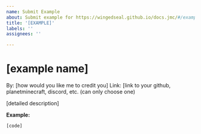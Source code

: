 ```yaml
---
name: Submit Example
about: Submit example for https://wingedseal.github.io/docs.jmc/#/examples
title: '[EXAMPLE]'
labels: ''
assignees: ''

---
```


# [example name]
By: [how would you like me to credit you]
Link: [link to your github, planetminecraft, discord, etc. (can only choose one)

[detailed description]

**Example:**
```javascript
[code]
```
